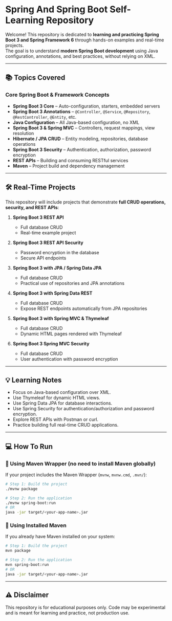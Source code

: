 # Spring And Spring Boot Self-Learning Repository

Welcome! This repository is dedicated to **learning and practicing Spring Boot 3 and Spring Framework 6** through hands-on examples and real-time projects.  
The goal is to understand **modern Spring Boot development** using Java configuration, annotations, and best practices, without relying on XML.

---

## 📚 Topics Covered

### Core Spring Boot & Framework Concepts
- **Spring Boot 3 Core** – Auto-configuration, starters, embedded servers  
- **Spring Boot 3 Annotations** – `@Controller`, `@Service`, `@Repository`, `@RestController`, `@Entity`, etc.  
- **Java Configuration** – All Java-based configuration, no XML  
- **Spring Boot 3 & Spring MVC** – Controllers, request mappings, view resolution  
- **Hibernate / JPA CRUD** – Entity modeling, repositories, database operations  
- **Spring Boot 3 Security** – Authentication, authorization, password encryption  
- **REST APIs** – Building and consuming RESTful services  
- **Maven** – Project build and dependency management  

---

## 🛠 Real-Time Projects

This repository will include projects that demonstrate **full CRUD operations, security, and REST APIs**:

1. **Spring Boot 3 REST API**  
   - Full database CRUD  
   - Real-time example project  

2. **Spring Boot 3 REST API Security**  
   - Password encryption in the database  
   - Secure API endpoints  

3. **Spring Boot 3 with JPA / Spring Data JPA**  
   - Full database CRUD  
   - Practical use of repositories and JPA annotations  

4. **Spring Boot 3 with Spring Data REST**  
   - Full database CRUD  
   - Expose REST endpoints automatically from JPA repositories  

5. **Spring Boot 3 with Spring MVC & Thymeleaf**  
   - Full database CRUD  
   - Dynamic HTML pages rendered with Thymeleaf  

6. **Spring Boot 3 Spring MVC Security**  
   - Full database CRUD  
   - User authentication with password encryption  

---

## 💡 Learning Notes

- Focus on Java-based configuration over XML.
- Use Thymeleaf for dynamic HTML views.
- Use Spring Data JPA for database interactions.
- Use Spring Security for authentication/authorization and password encryption.
- Explore REST APIs with Postman or curl.
- Practice building full real-time CRUD applications.

---

## 💻 How To Run

### 🚀 Using Maven Wrapper (no need to install Maven globally)
If your project includes the Maven Wrapper (`mvnw`, `mvnw.cmd`, `.mvn/`):

```bash
# Step 1: Build the project
./mvnw package

# Step 2: Run the application
./mvnw spring-boot:run
# OR
java -jar target/<your-app-name>.jar
```

### 🚀 Using Installed Maven
If you already have Maven installed on your system:

```bash
# Step 1: Build the project
mvn package

# Step 2: Run the application
mvn spring-boot:run
# OR
java -jar target/<your-app-name>.jar
```

         
---

## ⚠️ Disclaimer

This repository is for educational purposes only. Code may be experimental and is meant for learning and practice, not production use.



